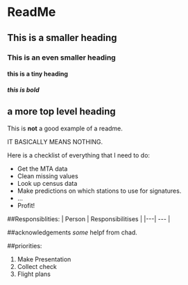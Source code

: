 # ReadMe

## This is a smaller heading

### This is an even smaller heading

#### this is a tiny heading


##### this is bold

## a more top level heading

This is **not** a good example of a readme.

IT BASICALLY MEANS NOTHING.

Here is a checklist of everything that I need to do:
* Get the MTA data
* Clean missing values
* Look up census data
* Make predictions on which stations to use for signatures.
* ...
* Profit!

##Responsiblities:
| Person | Responsibilitises |
|---| --- |



##acknowledgements
*some* helpf from chad.

##priorities:
1. Make Presentation
2. Collect check
3. Flight plans



